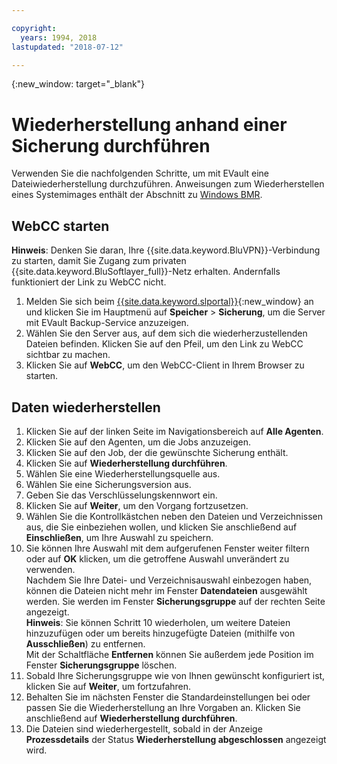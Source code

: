 ```yaml
---

copyright:
  years: 1994, 2018
lastupdated: "2018-07-12"

---
```

{:new_window: target="_blank"}

# Wiederherstellung anhand einer Sicherung durchführen

Verwenden Sie die nachfolgenden Schritte, um mit EVault eine Dateiwiederherstellung durchzuführen. Anweisungen zum Wiederherstellen eines Systemimages enthält der Abschnitt zu [Windows BMR](restoring-evault-bmr-system-volume-image.html).

## WebCC starten

**Hinweis**: Denken Sie daran, Ihre {{site.data.keyword.BluVPN}}-Verbindung zu starten, damit Sie Zugang zum privaten {{site.data.keyword.BluSoftlayer_full}}-Netz erhalten. Andernfalls funktioniert der Link zu WebCC nicht.

1. Melden Sie sich beim [{{site.data.keyword.slportal}}](https://control.softlayer.com/){:new_window} an und klicken Sie im Hauptmenü auf **Speicher** > **Sicherung**, um die Server mit EVault Backup-Service anzuzeigen.
2. Wählen Sie den Server aus, auf dem sich die wiederherzustellenden Dateien befinden. Klicken Sie auf den Pfeil, um den Link zu WebCC sichtbar zu machen.
3. Klicken Sie auf **WebCC**, um den WebCC-Client in Ihrem Browser zu starten.

## Daten wiederherstellen

1. Klicken Sie auf der linken Seite im Navigationsbereich auf **Alle Agenten**.
2. Klicken Sie auf den Agenten, um die Jobs anzuzeigen.
3. Klicken Sie auf den Job, der die gewünschte Sicherung enthält.
4. Klicken Sie auf **Wiederherstellung durchführen**.
5. Wählen Sie eine Wiederherstellungsquelle aus.
6. Wählen Sie eine Sicherungsversion aus.
7. Geben Sie das Verschlüsselungskennwort ein.
8. Klicken Sie auf **Weiter**, um den Vorgang fortzusetzen.
9. Wählen Sie die Kontrollkästchen neben den Dateien und Verzeichnissen aus, die Sie einbeziehen wollen, und klicken Sie anschließend auf **Einschließen**, um Ihre Auswahl zu speichern.
10. Sie können Ihre Auswahl mit dem aufgerufenen Fenster weiter filtern oder auf **OK** klicken, um die getroffene Auswahl unverändert zu verwenden. <br/>
Nachdem Sie Ihre Datei- und Verzeichnisauswahl einbezogen haben, können die Dateien nicht mehr im Fenster **Datendateien** ausgewählt werden. Sie werden im Fenster **Sicherungsgruppe** auf der rechten Seite angezeigt. <br/>**Hinweis**: Sie können Schritt 10 wiederholen, um weitere Dateien hinzuzufügen oder um bereits hinzugefügte Dateien (mithilfe von **Ausschließen**) zu entfernen. <br/>Mit der Schaltfläche **Entfernen** können Sie außerdem jede Position im Fenster **Sicherungsgruppe** löschen.
11. Sobald Ihre Sicherungsgruppe wie von Ihnen gewünscht konfiguriert ist, klicken Sie auf **Weiter**, um fortzufahren.
12. Behalten Sie im nächsten Fenster die Standardeinstellungen bei oder passen Sie die Wiederherstellung an Ihre Vorgaben an. Klicken Sie anschließend auf **Wiederherstellung durchführen**.
13. Die Dateien sind wiederhergestellt, sobald in der Anzeige **Prozessdetails** der Status **Wiederherstellung abgeschlossen** angezeigt wird.
